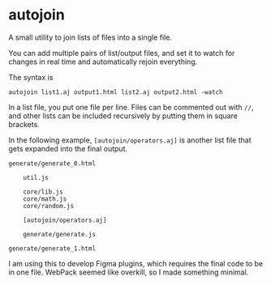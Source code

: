 # autojoin
A small utility to join lists of files into a single file.

You can add multiple pairs of list/output files, and set it to watch for changes in real time and automatically rejoin everything.

The syntax is

    autojoin list1.aj output1.html list2.aj output2.html -watch
 
In a list file, you put one file per line. Files can be commented out with `//`, and other lists can be included recursively by putting them in square brackets.

In the following example, `[autojoin/operators.aj]` is another list file that gets expanded into the final output.

```
generate/generate_0.html

    util.js
    
    core/lib.js
    core/math.js
    core/random.js

    [autojoin/operators.aj]
   
    generate/generate.js

generate/generate_1.html
```

I am using this to develop Figma plugins, which requires the final code to be in one file. WebPack seemed like overkill, so I made something minimal.
